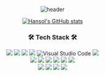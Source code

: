 <div align="center">
  
  ![header](https://capsule-render.vercel.app/api?type=venom&color=gradient&height=300&section=header&text=Hello%20World!&animation=twinkling)
  
</div>
<div align="center">

  [![Hansol's GitHub stats](https://github-readme-stats-wine-mu.vercel.app/api?username=HansolSon1113&show_icons=true&theme=tokyonight)](https://github.com/anuraghazra/github-readme-stats)
  
  <div>
    <h3 align="center">🛠 Tech Stack 🛠</h3>
    <img src="https://img.shields.io/badge/Swift-F05138?style=for-the-badge&logo=Swift&logoColor=white"/>
    <img src="https://img.shields.io/badge/Xcode-147EFB?style=for-the-badge&logo=Xcode&logoColor=white"/>
    <img src="https://img.shields.io/badge/C%23-%23239120?style=for-the-badge&logo=dotnet&logoColor=white"/>
    <img src="https://img.shields.io/badge/Unity-FFFFFF?style=for-the-badge&logo=Unity&logoColor=black"/>
    <img src="https://img.shields.io/badge/Visual%20Studio%20Code-007ACC?style=for-the-badge&logo=visual-studio-code&logoColor=white" alt="Visual Studio Code"/>
    <img src="https://img.shields.io/badge/Rider-000000?style=for-the-badge&logo=Rider&logoColor=white"/>
    <br>
    <img src="https://img.shields.io/badge/Python-3776AB?style=for-the-badge&logo=Python&logoColor=white"/>
    <img src="https://img.shields.io/badge/Google%20Colab-F9AB00?style=for-the-badge&logo=Google-Colab&logoColor=white"/>
    <img src="https://img.shields.io/badge/JavaScript-F7DF1E?style=for-the-badge&logo=JavaScript&logoColor=white"/>
    <img src="https://img.shields.io/badge/LangChain-1C3C3C?style=for-the-badge&logo=LangChain&logoColor=white"/>
    <img src="https://img.shields.io/badge/LangGraph-1C3C3C?style=for-the-badge&logo=LangGraph&logoColor=white"/>
    <img src="https://img.shields.io/badge/C-A8B9CC?style=for-the-badge&logo=C&logoColor=white"/>
    <br>
    <img src="https://img.shields.io/badge/Ubuntu-E95420?style=for-the-badge&logo=Ubuntu&logoColor=white"/>
    <img src="https://img.shields.io/badge/Nginx-009639?style=for-the-badge&logo=Nginx&logoColor=white"/>
    <img src="https://img.shields.io/badge/Express-000000?style=for-the-badge&logo=Express&logoColor=white"/>
    <img src="https://img.shields.io/badge/VMware-607078?style=for-the-badge&logo=VMware&logoColor=white"/>
  </div>

</div>

<!--
**HansolSon1113/HansolSon1113** is a ✨ _special_ ✨ repository because its `README.md` (this file) appears on your GitHub profile.

Here are some ideas to get you started:

- 🔭 I’m currently working on ...
- 🌱 I’m currently learning ...
- 👯 I’m looking to collaborate on ...
- 🤔 I’m looking for help with ...
- 💬 Ask me about ...
- 📫 How to reach me: ...
- 😄 Pronouns: ...
- ⚡ Fun fact: ...
-->
